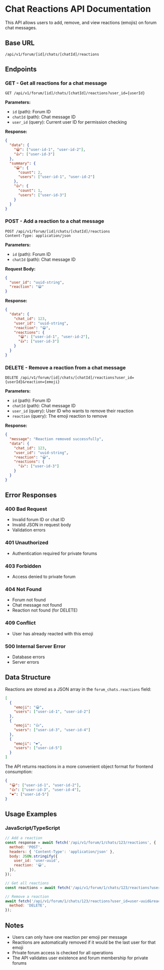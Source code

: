 # Chat Reactions API Documentation

This API allows users to add, remove, and view reactions (emojis) on forum chat messages.

## Base URL

```
/api/v1/forum/[id]/chats/[chatId]/reactions
```

## Endpoints

### GET - Get all reactions for a chat message

```
GET /api/v1/forum/[id]/chats/[chatId]/reactions?user_id={userId}
```

**Parameters:**

- `id` (path): Forum ID
- `chatId` (path): Chat message ID
- `user_id` (query): Current user ID for permission checking

**Response:**

```json
{
  "data": {
    "😀": ["user-id-1", "user-id-2"],
    "👍": ["user-id-3"]
  },
  "summary": {
    "😀": {
      "count": 2,
      "users": ["user-id-1", "user-id-2"]
    },
    "👍": {
      "count": 1,
      "users": ["user-id-3"]
    }
  }
}
```

### POST - Add a reaction to a chat message

```
POST /api/v1/forum/[id]/chats/[chatId]/reactions
Content-Type: application/json
```

**Parameters:**

- `id` (path): Forum ID
- `chatId` (path): Chat message ID

**Request Body:**

```json
{
  "user_id": "uuid-string",
  "reaction": "😀"
}
```

**Response:**

```json
{
  "data": {
    "chat_id": 123,
    "user_id": "uuid-string",
    "reaction": "😀",
    "reactions": {
      "😀": ["user-id-1", "user-id-2"],
      "👍": ["user-id-3"]
    }
  }
}
```

### DELETE - Remove a reaction from a chat message

```
DELETE /api/v1/forum/[id]/chats/[chatId]/reactions?user_id={userId}&reaction={emoji}
```

**Parameters:**

- `id` (path): Forum ID
- `chatId` (path): Chat message ID
- `user_id` (query): User ID who wants to remove their reaction
- `reaction` (query): The emoji reaction to remove

**Response:**

```json
{
  "message": "Reaction removed successfully",
  "data": {
    "chat_id": 123,
    "user_id": "uuid-string",
    "reaction": "😀",
    "reactions": {
      "👍": ["user-id-3"]
    }
  }
}
```

## Error Responses

### 400 Bad Request

- Invalid forum ID or chat ID
- Invalid JSON in request body
- Validation errors

### 401 Unauthorized

- Authentication required for private forums

### 403 Forbidden

- Access denied to private forum

### 404 Not Found

- Forum not found
- Chat message not found
- Reaction not found (for DELETE)

### 409 Conflict

- User has already reacted with this emoji

### 500 Internal Server Error

- Database errors
- Server errors

## Data Structure

Reactions are stored as a JSON array in the `forum_chats.reactions` field:

```json
[
  {
    "emoji": "😀",
    "users": ["user-id-1", "user-id-2"]
  },
  {
    "emoji": "👍",
    "users": ["user-id-3", "user-id-4"]
  },
  {
    "emoji": "❤️",
    "users": ["user-id-5"]
  }
]
```

The API returns reactions in a more convenient object format for frontend consumption:

```json
{
  "😀": ["user-id-1", "user-id-2"],
  "👍": ["user-id-3", "user-id-4"],
  "❤️": ["user-id-5"]
}
```

## Usage Examples

### JavaScript/TypeScript

```javascript
// Add a reaction
const response = await fetch('/api/v1/forum/1/chats/123/reactions', {
  method: 'POST',
  headers: { 'Content-Type': 'application/json' },
  body: JSON.stringify({
    user_id: 'user-uuid',
    reaction: '😀',
  }),
});

// Get all reactions
const reactions = await fetch('/api/v1/forum/1/chats/123/reactions?user_id=user-uuid');

// Remove a reaction
await fetch('/api/v1/forum/1/chats/123/reactions?user_id=user-uuid&reaction=😀', {
  method: 'DELETE',
});
```

## Notes

- Users can only have one reaction per emoji per message
- Reactions are automatically removed if it would be the last user for that emoji
- Private forum access is checked for all operations
- The API validates user existence and forum membership for private forums
